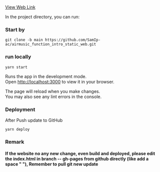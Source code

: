 [View Web Link](https://samip-ac.github.io/airmusic_function_intro_static_web/)

In the project directory, you can run:

### Start by
```Shell
git clone -b main https://github.com/SamIp-ac/airmusic_function_intro_static_web.git
```
### run locally 
```Shell
yarn start
```

Runs the app in the development mode.\
Open [http://localhost:3000](http://localhost:3000) to view it in your browser.

The page will reload when you make changes.\
You may also see any lint errors in the console.

### Deployment
After Push update to GitHub

```Shell
yarn deploy
```

### Remark
#### If the website no any new change, even build and deployed, please edit the index.html in branch -- **gh-pages** from github directly (like add a space " "), Remember to pull git new update
